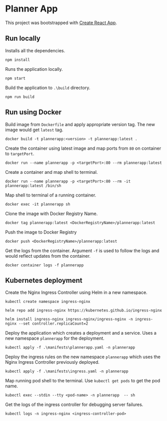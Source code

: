 # Planner App

This project was bootstrapped with [Create React App](https://github.com/facebook/create-react-app).

## Run locally

Installs all the dependencies.

```shell
npm install
```

Runs the application locally.

```shell
npm start
```

Build the application to `.\build` directory.

```shell
npm run build
```

## Run using Docker

Build image from `Dockerfile` and apply appropriate version tag. The new image would get `latest` tag.

```shell
docker build -t plannerapp:<version> -t plannerapp:latest .
```

Create the container using latest image and map ports from `80` on container to `targetPort`.

```shell
docker run --name plannerapp -p <targetPort>:80 --rm plannerapp:latest
```

Create a container and map shell to terminal.

```shell
docker run --name plannerapp -p <targetPort>:80 --rm -it plannerapp:latest /bin/sh
```

Map shell to terminal of a running container.

```shell
docker exec -it plannerapp sh
```

Clone the image with Docker Registry Name.

```shell
docker tag plannerapp:latest <DockerRegistryName>/plannerapp:latest
```

Push the image to Docker Registry

```shell
docker push <DockerRegistryName>/plannerapp:latest
```

Get the logs from the container. Argument `-f` is used to follow the logs and would reflect updates from the container.

```shell
docker container logs -f plannerapp
```

## Kubernetes deployment

Create the Nginx Ingress Controller using Helm in a new namespace.

```shell
kubectl create namespace ingress-nginx

helm repo add ingress-nginx https://kubernetes.github.io/ingress-nginx

helm install ingress-nginx ingress-nginx/ingress-nginx -n ingress-nginx --set controller.replicaCount=2
```

Deploy the application which creates a deployment and a service. Uses a new namespace `plannerapp` for the deployment.

```shell
kubectl apply -f .\manifests\plannerapp.yaml -n plannerapp
```

Deploy the ingress rules on the new namespace `plannerapp` which uses the Nginx Ingress Controller previously deployed.

```shell
kubectl apply -f .\manifests\ingress.yaml -n plannerapp
```

Map running pod shell to the terminal. Use `kubectl get pods` to get the pod name.

```shell
kubectl exec --stdin --tty <pod-name> -n plannerapp  -- sh
```

Get the logs of the ingress controller for debugging server failures.

```shell
kubectl logs -n ingress-nginx <ingress-controller-pod>
```
